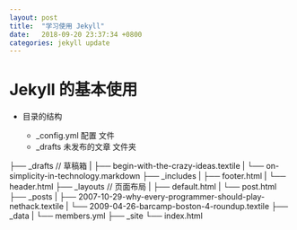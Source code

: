 ```yaml
---
layout: post
title:  "学习使用 Jekyll"
date:   2018-09-20 23:37:34 +0800
categories: jekyll update
---
```



# Jekyll 的基本使用

- 目录的结构

  - _config.yml 配置 文件
  - _drafts 未发布的文章 文件夹



├── _drafts // 草稿箱
|   ├── begin-with-the-crazy-ideas.textile
|   └── on-simplicity-in-technology.markdown
├── _includes
|   ├── footer.html
|   └── header.html
├── _layouts // 页面布局
|   ├── default.html
|   └── post.html
├── _posts
|   ├── 2007-10-29-why-every-programmer-should-play-nethack.textile
|   └── 2009-04-26-barcamp-boston-4-roundup.textile
├── _data
|   └── members.yml
├── _site
└── index.html

